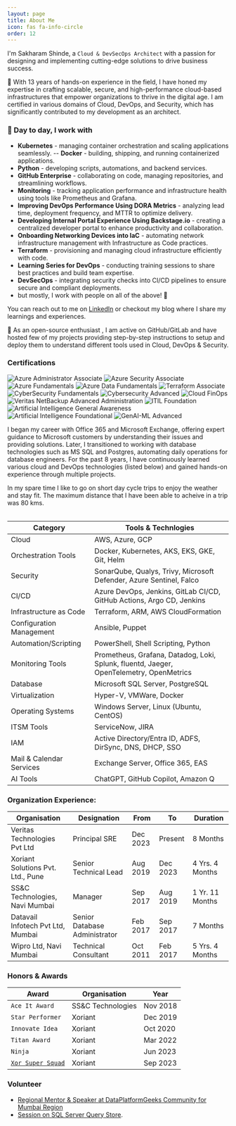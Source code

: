 ```yaml
---
layout: page
title: About Me
icon: fas fa-info-circle
order: 12
---
```



I'm Sakharam Shinde, a `Cloud & DevSecOps Architect` with a passion for designing and implementing cutting-edge solutions to drive business success.

📝 With 13 years of hands-on experience in the field, I have honed my expertise in crafting scalable, secure, and high-performance cloud-based infrastructures that empower organizations to thrive in the digital age. I am certified in various domains of Cloud, DevOps, and Security, which has significantly contributed to my development as an architect.

### 💼 Day to day, I work with

- **Kubernetes** - managing container orchestration and scaling applications seamlessly.
-- **Docker** - building, shipping, and running containerized applications.
- **Python** - developing scripts, automations, and backend services.
- **GitHub Enterprise** - collaborating on code, managing repositories, and streamlining workflows.
- **Monitoring** - tracking application performance and infrastructure health using tools like Prometheus and Grafana.
- **Improving DevOps Performance Using DORA Metrics** - analyzing lead time, deployment frequency, and MTTR to optimize delivery.
- **Developing Internal Portal Experience Using Backstage.io** - creating a centralized developer portal to enhance productivity and collaboration.
- **Onboarding Networking Devices into IaC** - automating network infrastructure management with Infrastructure as Code practices.
- **Terraform** - provisioning and managing cloud infrastructure efficiently with code.
- **Learning Series for DevOps** - conducting training sessions to share best practices and build team expertise.
- **DevSecOps** - integrating security checks into CI/CD pipelines to ensure secure and compliant deployments.
- but mostly, I work with people on all of the above! 💖

You can reach out to me on [LinkedIn](https://www.linkedin.com/in/sakharamshinde/) or checkout my blog where I share my learnings and experiences.

🌱 As an open-source enthusiast , I am active on GitHub/GitLab and have hosted few of my projects providing step-by-step instructions to setup and deploy them to understand different tools used in Cloud, DevOps & Security.

### Certifications

<!-- Certifications Start -->
<div class="container">
    <div class="d-flex flex-row flex-wrap justify-content-center">
    <div class="d-flex flex-row">
        <img
        alt="Azure Administrator Associate"
        src="/assets/img/certifications/Azure_Administrator_Associate.png"
        class="img-fluid"
        />
        <img
        alt="Azure Security Associate"
        src="/assets/img/certifications/Azure-Security-Engineer-Associate.png"
        class="img-fluid"
        />
        <img
        alt="Azure Fundamentals"
        src="/assets/img/certifications/Azure_Fundamentals.png"
        class="img-fluid"
        />
        <img
        alt="Azure Data Fundamentals"
        src="/assets/img/certifications/Azure_Data_Fundamentals.png"
        class="img-fluid"
        />
        <img
        alt="Terraform Associate"
        src="/assets/img/certifications/Terraform_Associate.png"
        class="img-fluid"
        />
    </div>
    </div>
</div>

<div class="container">
    <div class="d-flex flex-row flex-wrap justify-content-center">
    <div class="d-flex flex-row">
        <img
        alt="CyberSecurity Fundamentals"
        src="/assets/img/certifications/Cybersecurity_Fundamentals.png"
        class="img-fluid"
        />
        <img
        alt="Cybersecurity Advanced"
        src="/assets/img/certifications/Cybersecurity_Advanced.png"
        class="img-fluid"
        />
        <img
        alt="Cloud FinOps"
        src="/assets/img/certifications/Cloud_FinOps.png"
        class="img-fluid"
        />
        <img
        alt="Veritas NetBackup Advanced Administration"
        src="/assets/img/certifications/Veritas_NetBackup_Advanced_Administration.png"
        class="img-fluid"
        />
        <img
        alt="ITIL Foundation"
        src="/assets/img/certifications/ITIL_Foundation.png"
        class="img-fluid"
        />
    </div>    
    </div>
</div>

<div class="container">
    <div class="d-flex flex-row flex-wrap justify-content-center">
    <div class="d-flex flex-row">
        <img
        alt="Artificial Intelligence General Awareness"
        src="/assets/img/certifications/Artificial_Intelligence_General_Awareness.png"
        class="img-fluid"
        />
        <img
        alt="Artificial Intelligence Foundational"
        src="/assets/img/certifications/Artificial_Intelligence_Foundational.png"
        class="img-fluid"
        />
        <img
        alt="GenAI-ML Advanced"
        src="/assets/img/certifications/GenAI-ML_Advanced.png"
        class="img-fluid"
        />
    </div>    
    </div>
</div>
<!-- Certifications End -->



I began my career with Office 365 and Microsoft Exchange, offering expert guidance to Microsoft customers by understanding their issues and providing solutions. Later, I transitioned to working with database technologies such as MS SQL and Postgres, automating daily operations for database engineers. For the past 8 years, I have continuously learned various cloud and DevOps technologies (listed below) and gained hands-on experience through multiple projects.


In my spare time I like to go on short day cycle trips to enjoy the weather and stay fit. The maximum distance that I have been able to acheive in a trip was 80 kms.
<br />
<br />

| Category | Tools & Technlogies | 
| -------- | ------------------- |
| Cloud | AWS, Azure, GCP |
| Orchestration Tools | Docker, Kubernetes, AKS, EKS, GKE, Git, Helm | 
| Security | SonarQube, Qualys, Trivy, Microsoft Defender, Azure Sentinel, Falco | 
| CI/CD | Azure DevOps, Jenkins, GitLab CI/CD, GitHub Actions, Argo CD, Jenkins | 
| Infrastructure as Code | 	Terraform, ARM, AWS CloudFormation | 
| Configuration Management | Ansible, Puppet |
| Automation/Scripting | PowerShell, Shell Scripting, Python | 
| Monitoring Tools | Prometheus, Grafana, Datadog, Loki, Splunk, fluentd, Jaeger, OpenTelemetry, OpenMetrics | 
| Database | Microsoft SQL Server, PostgreSQL | 
| Virtualization | Hyper-V, VMWare, Docker | 
| Operating Systems | Windows Server, Linux (Ubuntu, CentOS) | 
| ITSM Tools | ServiceNow, JIRA | 
| IAM | Active Directory/Entra ID, ADFS, DirSync, DNS, DHCP, SSO | 
| Mail & Calendar Services | Exchange Server, Office 365, EAS | 
| AI Tools | ChatGPT, GitHub Copilot, Amazon Q | 


### Organization Experience:

| Organisation                         | Designation           | From     | To       | Duration        |
|--------------------------------------|-----------------------|----------|----------|-----------------|
| Veritas Technologies Pvt Ltd         | Principal SRE         | Dec 2023 | Present  | 8 Months        |
| Xoriant Solutions Pvt. Ltd., Pune    | Senior Technical Lead | Aug 2019 | Dec 2023 | 4 Yrs. 4 Months |
| SS&C Technologies, Navi Mumbai | Manager | Sep 2017 | Aug 2019 | 1 Yr. 11 Months |
| Datavail Infotech Pvt Ltd, Mumbai    | Senior Database Administrator | Feb 2017 | Sep 2017 | 7 Months |
| Wipro Ltd, Navi Mumbai               | Technical Consultant  | Oct 2011 | Feb 2017 | 5 Yrs. 4 Months |

### Honors & Awards

| Award           | Organisation      | Year | 
| ----------------| ----------------- | ---- |
| `Ace It Award `   | SS&C Technologies | Nov 2018 | 
| `Star Performer`  | Xoriant           | Dec 2019 | 
| `Innovate Idea`   | Xoriant           | Oct 2020 |
| `Titan Award`     | Xoriant           | Mar 2022 |
| `Ninja`           | Xoriant           | Jun 2023 |
| [`Xor Super Squad`](https://www.linkedin.com/feed/update/urn:li:activity:7112419458870095872/) | Xoriant | Sep 2023 |


### Volunteer
- [Regional Mentor & Speaker at DataPlatformGeeks Community for Mumbai Region](https://www.dataplatformgeeks.com/sakharam-shinde/)
- [Session on SQL Server Query Store](https://www.sqlservergeeks.com/data-platform-day-mumbai-chennai-november-24-2018-resources-pics/).
